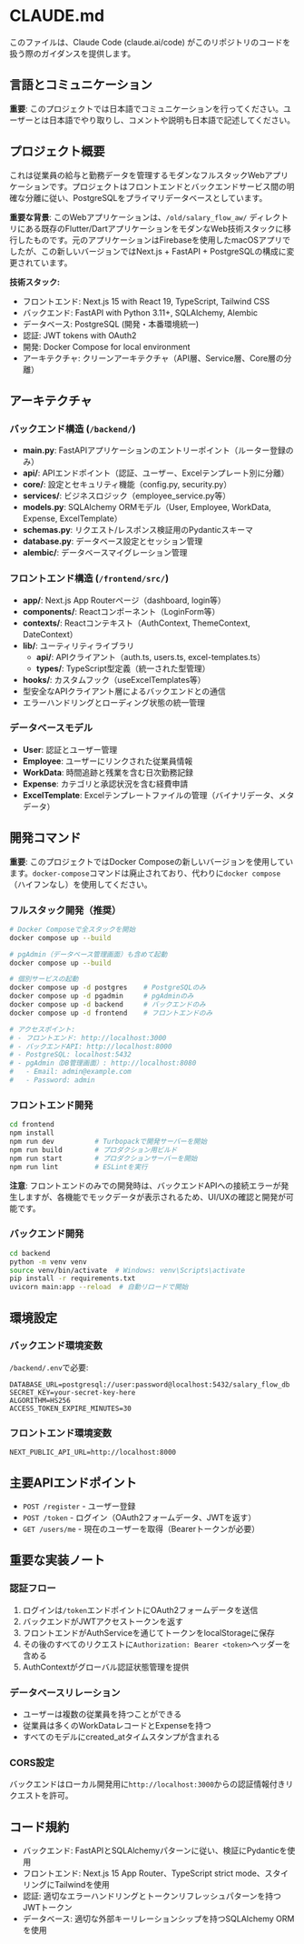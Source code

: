 # CLAUDE.md

このファイルは、Claude Code (claude.ai/code) がこのリポジトリのコードを扱う際のガイダンスを提供します。

## 言語とコミュニケーション

**重要**: このプロジェクトでは日本語でコミュニケーションを行ってください。ユーザーとは日本語でやり取りし、コメントや説明も日本語で記述してください。

## プロジェクト概要

これは従業員の給与と勤務データを管理するモダンなフルスタックWebアプリケーションです。プロジェクトはフロントエンドとバックエンドサービス間の明確な分離に従い、PostgreSQLをプライマリデータベースとしています。

**重要な背景**: このWebアプリケーションは、`/old/salary_flow_aw/` ディレクトリにある既存のFlutter/DartアプリケーションをモダンなWeb技術スタックに移行したものです。元のアプリケーションはFirebaseを使用したmacOSアプリでしたが、この新しいバージョンではNext.js + FastAPI + PostgreSQLの構成に変更されています。

**技術スタック:**
- フロントエンド: Next.js 15 with React 19, TypeScript, Tailwind CSS
- バックエンド: FastAPI with Python 3.11+, SQLAlchemy, Alembic
- データベース: PostgreSQL (開発・本番環境統一)
- 認証: JWT tokens with OAuth2
- 開発: Docker Compose for local environment
- アーキテクチャ: クリーンアーキテクチャ（API層、Service層、Core層の分離）

## アーキテクチャ

### バックエンド構造 (`/backend/`)
- **main.py**: FastAPIアプリケーションのエントリーポイント（ルーター登録のみ）
- **api/**: APIエンドポイント（認証、ユーザー、Excelテンプレート別に分離）
- **core/**: 設定とセキュリティ機能（config.py, security.py）
- **services/**: ビジネスロジック（employee_service.py等）
- **models.py**: SQLAlchemy ORMモデル（User, Employee, WorkData, Expense, ExcelTemplate）
- **schemas.py**: リクエスト/レスポンス検証用のPydanticスキーマ
- **database.py**: データベース設定とセッション管理
- **alembic/**: データベースマイグレーション管理

### フロントエンド構造 (`/frontend/src/`)
- **app/**: Next.js App Routerページ（dashboard, login等）
- **components/**: Reactコンポーネント（LoginForm等）
- **contexts/**: Reactコンテキスト（AuthContext, ThemeContext, DateContext）
- **lib/**: ユーティリティライブラリ
  - **api/**: APIクライアント（auth.ts, users.ts, excel-templates.ts）
  - **types/**: TypeScript型定義（統一された型管理）
- **hooks/**: カスタムフック（useExcelTemplates等）
- 型安全なAPIクライアント層によるバックエンドとの通信
- エラーハンドリングとローディング状態の統一管理

### データベースモデル
- **User**: 認証とユーザー管理
- **Employee**: ユーザーにリンクされた従業員情報
- **WorkData**: 時間追跡と残業を含む日次勤務記録
- **Expense**: カテゴリと承認状況を含む経費申請
- **ExcelTemplate**: Excelテンプレートファイルの管理（バイナリデータ、メタデータ）

## 開発コマンド

**重要**: このプロジェクトではDocker Composeの新しいバージョンを使用しています。`docker-compose`コマンドは廃止されており、代わりに`docker compose`（ハイフンなし）を使用してください。

### フルスタック開発（推奨）
```bash
# Docker Composeで全スタックを開始
docker compose up --build

# pgAdmin（データベース管理画面）も含めて起動
docker compose up --build

# 個別サービスの起動
docker compose up -d postgres    # PostgreSQLのみ
docker compose up -d pgadmin     # pgAdminのみ
docker compose up -d backend     # バックエンドのみ
docker compose up -d frontend    # フロントエンドのみ

# アクセスポイント:
# - フロントエンド: http://localhost:3000
# - バックエンドAPI: http://localhost:8000
# - PostgreSQL: localhost:5432
# - pgAdmin（DB管理画面）: http://localhost:8080
#   - Email: admin@example.com
#   - Password: admin
```

### フロントエンド開発
```bash
cd frontend
npm install
npm run dev          # Turbopackで開発サーバーを開始
npm run build        # プロダクション用ビルド
npm run start        # プロダクションサーバーを開始
npm run lint         # ESLintを実行
```

**注意**: フロントエンドのみでの開発時は、バックエンドAPIへの接続エラーが発生しますが、各機能でモックデータが表示されるため、UI/UXの確認と開発が可能です。

### バックエンド開発
```bash
cd backend
python -m venv venv
source venv/bin/activate  # Windows: venv\Scripts\activate
pip install -r requirements.txt
uvicorn main:app --reload  # 自動リロードで開始
```

## 環境設定

### バックエンド環境変数
`/backend/.env`で必要:
```
DATABASE_URL=postgresql://user:password@localhost:5432/salary_flow_db
SECRET_KEY=your-secret-key-here
ALGORITHM=HS256
ACCESS_TOKEN_EXPIRE_MINUTES=30
```

### フロントエンド環境変数
```
NEXT_PUBLIC_API_URL=http://localhost:8000
```

## 主要APIエンドポイント

- `POST /register` - ユーザー登録
- `POST /token` - ログイン（OAuth2フォームデータ、JWTを返す）
- `GET /users/me` - 現在のユーザーを取得（Bearerトークンが必要）

## 重要な実装ノート

### 認証フロー
1. ログインは`/token`エンドポイントにOAuth2フォームデータを送信
2. バックエンドがJWTアクセストークンを返す
3. フロントエンドがAuthServiceを通じてトークンをlocalStorageに保存
4. その後のすべてのリクエストに`Authorization: Bearer <token>`ヘッダーを含める
5. AuthContextがグローバル認証状態管理を提供

### データベースリレーション
- ユーザーは複数の従業員を持つことができる
- 従業員は多くのWorkDataレコードとExpenseを持つ
- すべてのモデルにcreated_atタイムスタンプが含まれる

### CORS設定
バックエンドはローカル開発用に`http://localhost:3000`からの認証情報付きリクエストを許可。

## コード規約

- バックエンド: FastAPIとSQLAlchemyパターンに従い、検証にPydanticを使用
- フロントエンド: Next.js 15 App Router、TypeScript strict mode、スタイリングにTailwindを使用
- 認証: 適切なエラーハンドリングとトークンリフレッシュパターンを持つJWTトークン
- データベース: 適切な外部キーリレーションシップを持つSQLAlchemy ORMを使用